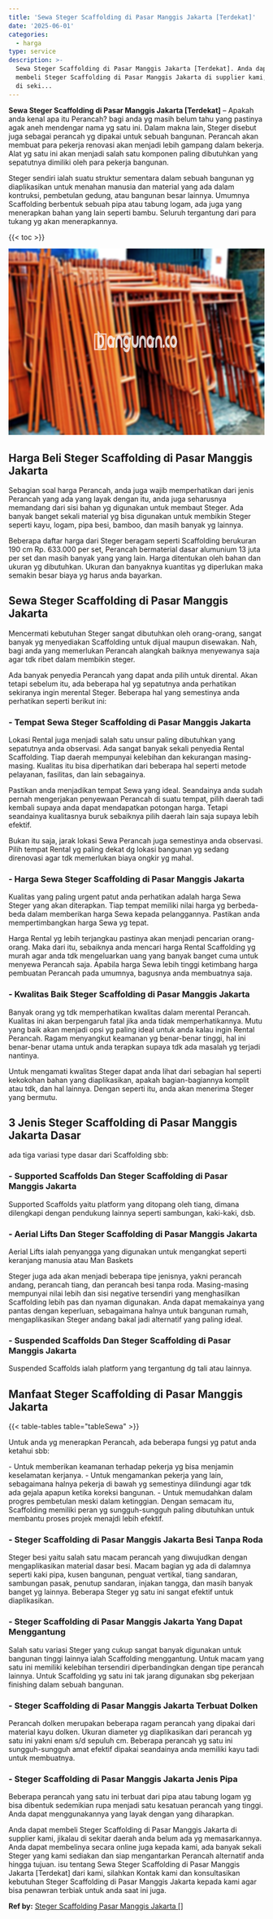 ```yaml
---
title: 'Sewa Steger Scaffolding di Pasar Manggis Jakarta [Terdekat]'
date: '2025-06-01'
categories:
  - harga
type: service
description: >-
  Sewa Steger Scaffolding di Pasar Manggis Jakarta [Terdekat]. Anda dapat
  membeli Steger Scaffolding di Pasar Manggis Jakarta di supplier kami, jikalau
  di seki...
---
```


**Sewa Steger Scaffolding di Pasar Manggis Jakarta \[Terdekat\]** – Apakah anda kenal apa itu Perancah? bagi anda yg masih belum tahu yang pastinya agak aneh mendengar nama yg satu ini. Dalam makna lain, Steger disebut juga sebagai perancah yg dipakai untuk sebuah bangunan. Perancah akan membuat para pekerja renovasi akan menjadi lebih gampang dalam bekerja. Alat yg satu ini akan menjadi salah satu komponen paling dibutuhkan yang sepatutnya dimiliki oleh para pekerja bangunan.

Steger sendiri ialah suatu struktur sementara dalam sebuah bangunan yg diaplikasikan untuk menahan manusia dan material yang ada dalam kontruksi, pembetulan gedung, atau bangunan besar lainnya. Umumnya Scaffolding berbentuk sebuah pipa atau tabung logam, ada juga yang menerapkan bahan yang lain seperti bambu. Seluruh tergantung dari para tukang yg akan menerapkannya.

{{< toc >}}

![Sewa Steger Scaffolding di Pasar Manggis Jakarta [Terdekat]](/images/sewa-scaffolding-steger-06.png)

## Harga Beli Steger Scaffolding di Pasar Manggis Jakarta

Sebagian soal harga Perancah, anda juga wajib memperhatikan dari jenis Perancah yang ada yang layak dengan itu, anda juga seharusnya memandang dari sisi bahan yg digunakan untuk membaut Steger. Ada banyak banget sekali material yg bisa digunakan untuk membikin Steger seperti kayu, logam, pipa besi, bamboo, dan masih banyak yg lainnya.

Beberapa daftar harga dari Steger beragam seperti Scaffolding berukuran 190 cm Rp. 633.000 per set, Perancah bermaterial dasar alumunium 13 juta per set dan masih banyak yang yang lain. Harga ditentukan oleh bahan dan ukuran yg dibutuhkan. Ukuran dan banyaknya kuantitas yg diperlukan maka semakin besar biaya yg harus anda bayarkan.

## Sewa Steger Scaffolding di Pasar Manggis Jakarta

Mencermati kebutuhan Steger sangat dibutuhkan oleh orang-orang, sangat banyak yg menyediakan Scaffolding untuk dijual maupun disewakan. Nah, bagi anda yang memerlukan Perancah alangkah baiknya menyewanya saja agar tdk ribet dalam membikin steger.

Ada banyak penyedia Perancah yang dapat anda pilih untuk dirental. Akan tetapi sebelum itu, ada beberapa hal yg sepatutnya anda perhatikan sekiranya ingin merental Steger. Beberapa hal yang semestinya anda perhatikan seperti berikut ini:

### \- Tempat Sewa Steger Scaffolding di Pasar Manggis Jakarta

Lokasi Rental juga menjadi salah satu unsur paling dibutuhkan yang sepatutnya anda observasi. Ada sangat banyak sekali penyedia Rental Scaffolding. Tiap daerah mempunyai kelebihan dan kekurangan masing-masing. Kualitas itu bisa diperhatikan dari beberapa hal seperti metode pelayanan, fasilitas, dan lain sebagainya.

Pastikan anda menjadikan tempat Sewa yang ideal. Seandainya anda sudah pernah mengerjakan penyewaan Perancah di suatu tempat, pilih daerah tadi kembali supaya anda dapat mendapatkan potongan harga. Tetapi seandainya kualitasnya buruk sebaiknya pilih daerah lain saja supaya lebih efektif.

Bukan itu saja, jarak lokasi Sewa Perancah juga semestinya anda observasi. Pilih tempat Rental yg paling dekat dg lokasi bangunan yg sedang direnovasi agar tdk memerlukan biaya ongkir yg mahal.

### \- Harga Sewa Steger Scaffolding di Pasar Manggis Jakarta

Kualitas yang paling urgent patut anda perhatikan adalah harga Sewa Steger yang akan diterapkan. Tiap tempat memiliki nilai harga yg berbeda-beda dalam memberikan harga Sewa kepada pelanggannya. Pastikan anda mempertimbangkan harga Sewa yg tepat.

Harga Rental yg lebih terjangkau pastinya akan menjadi pencarian orang-orang. Maka dari itu, sebaiknya anda mencari harga Rental Scaffolding yg murah agar anda tdk mengeluarkan uang yang banyak banget cuma untuk menyewa Perancah saja. Apabila harga Sewa lebih tinggi ketimbang harga pembuatan Perancah pada umumnya, bagusnya anda membuatnya saja.

### \- Kwalitas Baik Steger Scaffolding di Pasar Manggis Jakarta

Banyak orang yg tdk memperhatikan kwalitas dalam merental Perancah. Kualitas ini akan berpengaruh fatal jika anda tidak memperhatikannya. Mutu yang baik akan menjadi opsi yg paling ideal untuk anda kalau ingin Rental Perancah. Ragam menyangkut keamanan yg benar-benar tinggi, hal ini benar-benar utama untuk anda terapkan supaya tdk ada masalah yg terjadi nantinya.

Untuk mengamati kwalitas Steger dapat anda lihat dari sebagian hal seperti kekokohan bahan yang diaplikasikan, apakah bagian-bagiannya komplit atau tdk, dan hal lainnya. Dengan seperti itu, anda akan menerima Steger yang bermutu.

## 3 Jenis Steger Scaffolding di Pasar Manggis Jakarta Dasar

ada tiga variasi type dasar dari Scaffolding sbb:

### \- Supported Scaffolds Dan Steger Scaffolding di Pasar Manggis Jakarta

Supported Scaffolds yaitu platform yang ditopang oleh tiang, dimana dilengkapi dengan pendukung lainnya seperti sambungan, kaki-kaki, dsb.

### \- Aerial Lifts Dan Steger Scaffolding di Pasar Manggis Jakarta

Aerial Lifts ialah penyangga yang digunakan untuk mengangkat seperti keranjang manusia atau Man Baskets

Steger juga ada akan menjadi beberapa tipe jenisnya, yakni perancah andang, perancah tiang, dan perancah besi tanpa roda. Masing-masing mempunyai nilai lebih dan sisi negative tersendiri yang menghasilkan Scaffolding lebih pas dan nyaman digunakan. Anda dapat memakainya yang pantas dengan keperluan, sebagaimana halnya untuk bangunan rumah, mengaplikasikan Steger andang bakal jadi alternatif yang paling ideal.

### \- Suspended Scaffolds Dan Steger Scaffolding di Pasar Manggis Jakarta

Suspended Scaffolds ialah platform yang tergantung dg tali atau lainnya.

## Manfaat Steger Scaffolding di Pasar Manggis Jakarta

{{< table-tables table="tableSewa" >}}

Untuk anda yg menerapkan Perancah, ada beberapa fungsi yg patut anda ketahui sbb:

\- Untuk memberikan keamanan terhadap pekerja yg bisa menjamin keselamatan kerjanya. - Untuk mengamankan pekerja yang lain, sebagaimana halnya pekerja di bawah yg semestinya dilindungi agar tdk ada gejala apapun ketika koreksi bangunan. - Untuk memudahkan dalam progres pembetulan meski dalam ketinggian. Dengan semacam itu, Scaffolding memiliki peran yg sungguh-sungguh paling dibutuhkan untuk membantu proses projek menajdi lebih efektif.

### \- Steger Scaffolding di Pasar Manggis Jakarta Besi Tanpa Roda

Steger besi yaitu salah satu macam perancah yang diwujudkan dengan mengaplikasikan material dasar besi. Macam bagian yg ada di dalamnya seperti kaki pipa, kusen bangunan, penguat vertikal, tiang sandaran, sambungan pasak, penutup sandaran, injakan tangga, dan masih banyak banget yg lainnya. Beberapa Steger yg satu ini sangat efektif untuk diaplikasikan.

### \- Steger Scaffolding di Pasar Manggis Jakarta Yang Dapat Menggantung

Salah satu variasi Steger yang cukup sangat banyak digunakan untuk bangunan tinggi lainnya ialah Scaffolding menggantung. Untuk macam yang satu ini memiliki kelebihan tersendiri diperbandingkan dengan tipe perancah lainnya. Untuk Scaffolding yg satu ini tak jarang digunakan sbg pekerjaan finishing dalam sebuah bangunan.

### \- Steger Scaffolding di Pasar Manggis Jakarta Terbuat Dolken

Perancah dolken merupakan beberapa ragam perancah yang dipakai dari material kayu dolken. Ukuran diameter yg diaplikasikan dari perancah yg satu ini yakni enam s/d sepuluh cm. Beberapa perancah yg satu ini sungguh-sungguh amat efektif dipakai seandainya anda memiliki kayu tadi untuk membuatnya.

### \- Steger Scaffolding di Pasar Manggis Jakarta Jenis Pipa

Beberapa perancah yang satu ini terbuat dari pipa atau tabung logam yg bisa dibentuk sedemikian rupa menjadi satu kesatuan perancah yang tinggi. Anda dapat menggunakannya yang layak dengan yang diharapkan.

Anda dapat membeli Steger Scaffolding di Pasar Manggis Jakarta di supplier kami, jikalau di sekitar daerah anda belum ada yg memasarkannya. Anda dapat membelinya secara online juga kepada kami, ada banyak sekali Steger yang kami sediakan dan siap mengantarkan Perancah alternatif anda hingga tujuan. isu tentang Sewa Steger Scaffolding di Pasar Manggis Jakarta \[Terdekat\] dari kami, silahkan Kontak kami dan konsultasikan kebutuhan Steger Scaffolding di Pasar Manggis Jakarta kepada kami agar bisa penawran terbiak untuk anda saat ini juga.

**Ref by:** [Steger Scaffolding Pasar Manggis Jakarta []](https://id.wikipedia.org/wiki/Steger)
